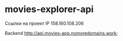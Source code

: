 # movies-explorer-api

Ссылки на проект
IP 158.160.108.206

Backend http://api.movies-app.nomoredomains.work;

